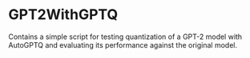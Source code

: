 # GPT2WithGPTQ

Contains a simple script for testing quantization of a GPT-2 model with AutoGPTQ and evaluating its performance against the original model.
